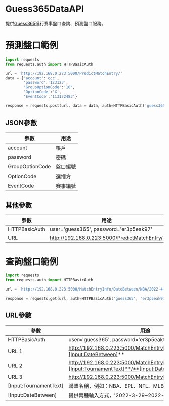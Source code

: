 # Guess365DataAPI

提供[Guess365](https://guess365.cc/ "Guess365")進行賽事盤口查詢、預測盤口服務。


# 預測盤口範例
```Python
import requests
from requests.auth import HTTPBasicAuth

url = 'http://192.168.0.223:5000/PredictMatchEntry/'
data = {'account':'ccc',
        'password':'123123',
        'GroupOptionCode':'10',
        'OptionCode':'X',
        'EventCode':'113172483'}

response = requests.post(url, data = data, auth=HTTPBasicAuth('guess365', 'er3p5eak97')).text
```
## JSON參數

參數  | 用途
------------- | -------------
account  | 帳戶
password  | 密碼
GroupOptionCode  | 盤口編號
OptionCode  | 選擇方
EventCode  | 賽事編號

## 其他參數
參數  | 用途
------------- | -------------
HTTPBasicAuth  | user='guess365', password='er3p5eak97'
URL  | http://192.168.0.223:5000/PredictMatchEntry/

<div style="page-break-after: always;"></div>

# 查詢盤口範例
```Python
import requests
from requests.auth import HTTPBasicAuth

url = 'http://192.168.0.223:5000/MatchEntryInfo/DateBetween/NBA/2022-4-1~2022-4-29'

response = requests.get(url, auth=HTTPBasicAuth('guess365', 'er3p5eak97')).text
```

## URL參數
參數  | 用途
------------- | -------------
HTTPBasicAuth  | user='guess365', password='er3p5eak97'
URL 1 | http://192.168.0.223:5000/MatchEntryInfo/DateBetween/All/**[Input:DateBetween]**
URL 2 | http://192.168.0.223:5000/MatchEntryInfo/DateBetween/**[Input:TournamentText]**/**[Input:DateBetween]**
URL 3 | http://192.168.0.223:5000/MatchEntryInfo/**[EventCode]**
[Input:TournamentText] | 聯盟名稱，例如：NBA、EPL、NFL、MLB等等。
[Input:DateBetween] | 提供兩種輸入方式，'2022-3-29~2022-3-29' 或 'any'。
